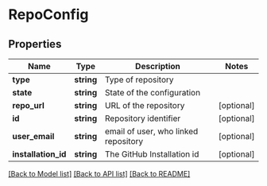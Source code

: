 # RepoConfig

## Properties
Name | Type | Description | Notes
------------ | ------------- | ------------- | -------------
**type** | **string** | Type of repository | 
**state** | **string** | State of the configuration | 
**repo_url** | **string** | URL of the repository | [optional] 
**id** | **string** | Repository identifier | [optional] 
**user_email** | **string** | email of user, who linked repository | [optional] 
**installation_id** | **string** | The GitHub Installation id | [optional] 

[[Back to Model list]](../README.md#documentation-for-models) [[Back to API list]](../README.md#documentation-for-api-endpoints) [[Back to README]](../README.md)

